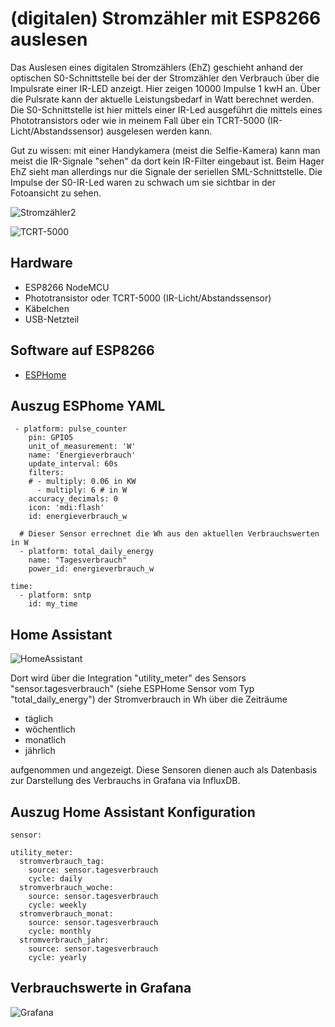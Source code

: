 # (digitalen) Stromzähler mit ESP8266 auslesen
Das Auslesen eines digitalen Stromzählers (EhZ) geschieht anhand der optischen S0-Schnittstelle bei der der Stromzähler den Verbrauch über die Impulsrate einer IR-LED anzeigt. Hier zeigen 10000 Impulse 1 kwH an. Über die Pulsrate kann der aktuelle Leistungsbedarf in Watt berechnet werden. Die S0-Schnittstelle ist hier mittels einer IR-Led ausgeführt die mittels eines Phototransistors oder wie in meinem Fall über ein TCRT-5000 (IR-Licht/Abstandssensor) ausgelesen werden kann.

Gut zu wissen: mit einer Handykamera (meist die Selfie-Kamera) kann man meist die IR-Signale "sehen" da dort kein IR-Filter eingebaut ist. Beim Hager EhZ sieht man allerdings nur die Signale der seriellen SML-Schnittstelle. Die Impulse der S0-IR-Led waren zu schwach um sie sichtbar in der Fotoansicht zu sehen.

![Stromzähler2](../img/stromzaehler-2.jpg)

![TCRT-5000](../img/stromzaehler-1.jpg)

## Hardware
* ESP8266 NodeMCU
* Phototransistor oder TCRT-5000 (IR-Licht/Abstandssensor)
* Käbelchen
* USB-Netzteil

## Software auf ESP8266
* [ESPHome](https://esphome.io)


## Auszug ESPhome YAML
```
 - platform: pulse_counter
    pin: GPIO5
    unit_of_measurement: 'W'
    name: 'Energieverbrauch'
    update_interval: 60s
    filters:
    # - multiply: 0.06 in KW
      - multiply: 6 # in W
    accuracy_decimals: 0
    icon: 'mdi:flash'
    id: energieverbrauch_w

  # Dieser Sensor errechnet die Wh aus den aktuellen Verbrauchswerten in W  
  - platform: total_daily_energy
    name: "Tagesverbrauch"
    power_id: energieverbrauch_w
    
time:
  - platform: sntp
    id: my_time
```

## Home Assistant

![HomeAssistant](/../img/HassStromGaszaehler.png)

Dort wird über die Integration "utility_meter" des Sensors "sensor.tagesverbrauch" (siehe ESPHome Sensor vom Typ "total_daily_energy") der Stromverbrauch in Wh über die Zeiträume 

* täglich
* wöchentlich
* monatlich
* jährlich

aufgenommen und angezeigt. Diese Sensoren dienen auch als Datenbasis zur Darstellung des Verbrauchs in Grafana via InfluxDB.

## Auszug Home Assistant Konfiguration
```
sensor:

utility_meter:
  stromverbrauch_tag:
    source: sensor.tagesverbrauch
    cycle: daily
  stromverbrauch_woche:  
    source: sensor.tagesverbrauch
    cycle: weekly
  stromverbrauch_monat:
    source: sensor.tagesverbrauch
    cycle: monthly
  stromverbrauch_jahr:
    source: sensor.tagesverbrauch
    cycle: yearly
```

## Verbrauchswerte in Grafana

![Grafana](../img/grafana-verbrauchhaus.png)
